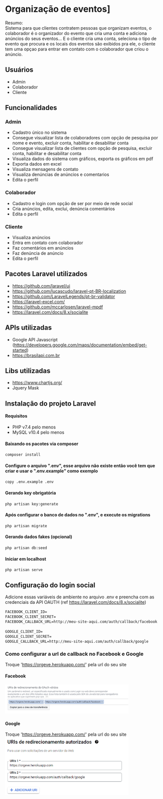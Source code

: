 # Organização de eventos]
Resumo:<br>
Sistema para que clientes contratem pessoas que organizam eventos, o
colaborador é o organizador do evento que cria uma conta e adiciona anúncios do seus eventos...
E o cliente cria uma conta, seleciona o tipo de evento que procura e os locais dos eventos são exibidos pra ele, o cliente tem uma opçao para entrar em contato com o colaborador que criou o anúncio.

## Usuários
- Admin
- Colaborador
- Cliente

## Funcionalidades
### Admin
- Cadastro único no sistema
- Consegue visualizar lista de colaboradores com opção de pesquisa por nome e evento, excluir conta, habilitar e desabilitar conta
- Consegue visualizar lista de clientes com opção de pesquisa, excluir conta, habilitar e desabilitar conta
- Visualiza dados do sistema com gráficos, exporta os gráficos em pdf
- Exporta dados em excel
- Visualiza mensagens de contato
- Visualiza denúncias de anúncios e comentarios
- Edita o perfil

### Colaborador
- Cadastro e login com opção de ser por meio de rede social
- Cria anúncios, edita, exclui, denúncia comentários
- Edita o perfil

### Cliente
- Visualiza anúncios
- Entra em contato com colaborador 
- Faz comentários em anúncios
- Faz denúncia de anúncio
- Edita o perfil

## Pacotes Laravel utilizados
- https://github.com/laravel/ui
- https://github.com/lucascudo/laravel-pt-BR-localization
- https://github.com/LaravelLegends/pt-br-validator
- https://laravel-excel.com/
- https://github.com/mccarlosen/laravel-mpdf
- https://laravel.com/docs/8.x/socialite

## APIs utilizadas
- Google API Javascript (https://developers.google.com/maps/documentation/embed/get-started)
- https://brasilapi.com.br

## Libs utilizadas
- https://www.chartjs.org/
- Jquery Mask

## Instalação do projeto Laravel

#### Requisitos
- PHP v7.4 pelo menos
- MySQL v10.4 pelo menos

#### Baixando os pacotes via composer
```
composer install
```
#### Configure o arquivo ".env", esse arquivo não existe então você tem que criar e usar o ".env.example" como exemplo
```
copy .env.example .env
```
#### Gerando key obrigatória
```
php artisan key:generate
```
#### Após configurar o  banco de dados no ".env", e execute os migrations
```
php artisan migrate
```
#### Gerando dados fakes (opcional)
```
php artisan db:seed
```
#### Iniciar em localhost
```
php artisan serve
```

## Configuração do login social
Adicione essas variáveis de ambiente no arquivo .env e preencha com as credenciais da API OAUTH
(ref https://laravel.com/docs/8.x/socialite)
```
FACEBOOK_CLIENT_ID=
FACEBOOK_CLIENT_SECRET=
FACEBOOK_CALLBACK_URL=http://meu-site-aqui.com/auth/callback/facebook

GOOGLE_CLIENT_ID=
GOOGLE_CLIENT_SECRET=
GOOGLE_CALLBACK_URL=http://meu-site-aqui.com/auth/callback/google
```

### Como configurar a url de callback no Facebook e Google
Troque 'https://orgeve.herokuapp.com/' pela url do seu site<br>
#### Facebook
<img src="./docs/login_social/callback_facebook_exemplo.png" width="400">

#### Google
Troque 'https://orgeve.herokuapp.com/' pela url do seu site<br>
<img src="./docs/login_social/callback_google_exemplo.png" width="400">
